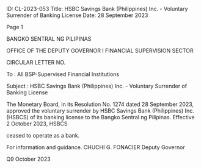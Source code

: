 ID: CL-2023-053
Title: HSBC Savings Bank (Philippines) Inc. - Voluntary Surrender of Banking License
Date: 28 September 2023

Page 1

BANGKO SENTRAL NG PILIPINAS

OFFICE OF THE DEPUTY GOVERNOR I FINANCIAL SUPERVISION SECTOR

CIRCULAR LETTER NO.

To : All BSP-Supervised Financial Institutions

Subject : HSBC Savings Bank (Philippines) Inc. - Voluntary Surrender of Banking License

The Monetary Board, in its Resolution No. 1274 dated 28 September 2023, approved the voluntary surrender by HSBC Savings Bank (Philippines) Inc. (HSBCS) of its banking license to the Bangko Sentral ng Pilipinas. Effective 2 October 2023, HSBCS

ceased to operate as a bank.

For information and guidance. CHUCHI G. FONACIER Deputy Governor

Q9 October 2023